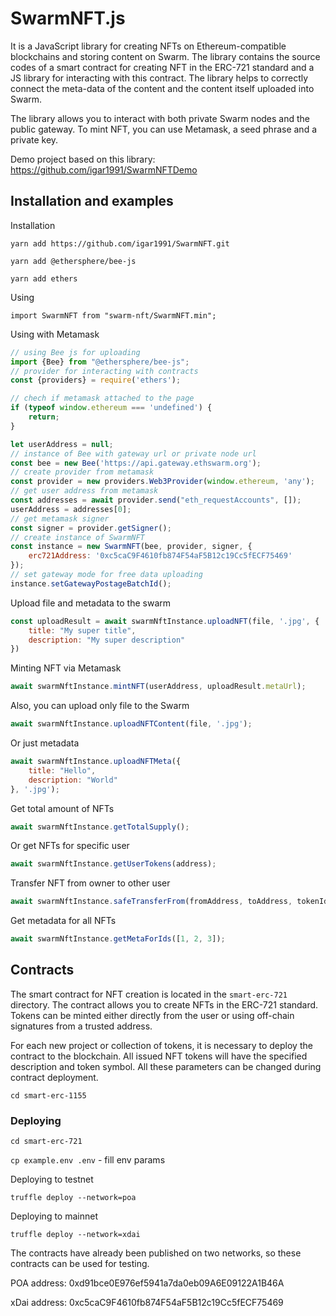 # SwarmNFT.js

It is a JavaScript library for creating NFTs on Ethereum-compatible blockchains and storing content on Swarm. The
library contains the source codes of a smart contract for creating NFT in the ERC-721 standard and a JS library for
interacting with this contract. The library helps to correctly connect the meta-data of the content and the content
itself uploaded into Swarm.

The library allows you to interact with both private Swarm nodes and the public gateway. To mint NFT, you can use
Metamask, a seed phrase and a private key.

Demo project based on this library: https://github.com/igar1991/SwarmNFTDemo

## Installation and examples

Installation

`yarn add https://github.com/igar1991/SwarmNFT.git`

`yarn add @ethersphere/bee-js`

`yarn add ethers`


Using 

`import SwarmNFT from "swarm-nft/SwarmNFT.min";`

Using with Metamask

```js
// using Bee js for uploading
import {Bee} from "@ethersphere/bee-js";
// provider for interacting with contracts
const {providers} = require('ethers');

// chech if metamask attached to the page
if (typeof window.ethereum === 'undefined') {
    return;
}

let userAddress = null;
// instance of Bee with gateway url or private node url
const bee = new Bee('https://api.gateway.ethswarm.org');
// create provider from metamask
const provider = new providers.Web3Provider(window.ethereum, 'any');
// get user address from metamask
const addresses = await provider.send("eth_requestAccounts", []);
userAddress = addresses[0];
// get metamask signer
const signer = provider.getSigner();
// create instance of SwarmNFT
const instance = new SwarmNFT(bee, provider, signer, {
    erc721Address: '0xc5caC9F4610fb874F54aF5B12c19Cc5fECF75469'
});
// set gateway mode for free data uploading
instance.setGatewayPostageBatchId();
```

Upload file and metadata to the swarm

```js
const uploadResult = await swarmNftInstance.uploadNFT(file, '.jpg', {
    title: "My super title",
    description: "My super description"
})
```

Minting NFT via Metamask

```js
await swarmNftInstance.mintNFT(userAddress, uploadResult.metaUrl);
```

Also, you can upload only file to the Swarm

```js
await swarmNftInstance.uploadNFTContent(file, '.jpg');
```

Or just metadata

```js
await swarmNftInstance.uploadNFTMeta({
    title: "Hello",
    description: "World"
}, '.jpg');
```

Get total amount of NFTs

```js
await swarmNftInstance.getTotalSupply();
```

Or get NFTs for specific user

```js
await swarmNftInstance.getUserTokens(address);
```

Transfer NFT from owner to other user

```js
await swarmNftInstance.safeTransferFrom(fromAddress, toAddress, tokenId);
```

Get metadata for all NFTs

```js
await swarmNftInstance.getMetaForIds([1, 2, 3]);
```



## Contracts

The smart contract for NFT creation is located in the `smart-erc-721` directory. The contract allows you to create NFTs in the
ERC-721 standard. Tokens can be minted either directly from the user or using off-chain signatures from a trusted
address.

For each new project or collection of tokens, it is necessary to deploy the contract to the blockchain. All issued NFT tokens will have the specified description and token symbol. All these parameters can be changed during contract deployment.

`cd smart-erc-1155`


### Deploying

`cd smart-erc-721`

`cp example.env .env` - fill env params

Deploying to testnet

`truffle deploy --network=poa`

Deploying to mainnet

`truffle deploy --network=xdai`

The contracts have already been published on two networks, so these contracts can be used for testing.

POA address: 0xd91bce0E976ef5941a7da0eb09A6E09122A1B46A

xDai address: 0xc5caC9F4610fb874F54aF5B12c19Cc5fECF75469
